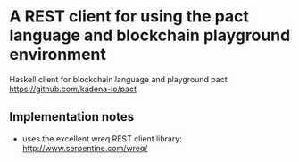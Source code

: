 # A REST client for using the pact language and blockchain playground environment

Haskell client for blockchain language and playground pact https://github.com/kadena-io/pact

## Implementation notes

- uses the excellent wreq REST client library: http://www.serpentine.com/wreq/
